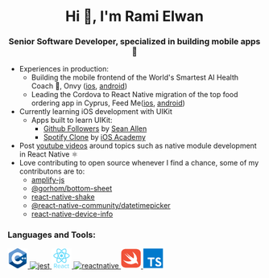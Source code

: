 <h1 align="center">Hi 👋, I'm Rami Elwan</h1>
<h3 align="center">Senior Software Developer, specialized in building mobile apps 📱</h3>


- Experiences in production: 
    - Building the mobile frontend of the World's Smartest AI Health Coach 🤖, Onvy ([ios](https://apps.apple.com/de/app/onvy-ai-health-coach/id1580933137), [android](https://play.google.com/store/apps/details?id=health.onvy&hl=en))
    - Leading the Cordova to React Native migration of the top food ordering app in Cyprus, Feed Me([ios](https://apps.apple.com/us/app/feed-me-cyprus/id1273734194), [android](https://play.google.com/store/apps/details?id=com.mobilon.feedmecyprus&hl=en))
- Currently learning iOS development with UIKit
    - Apps built to learn UIKit: 
        - [Github Followers](https://github.com/itsramiel/Github-Followers-UIKit) by [Sean Allen](https://seanallen.teachable.com/)
        - [Spotify Clone](https://github.com/itsramiel/Spotify-Clone-UIKit) by [iOS Academy](https://iosacademy.io/)
- Post [youtube videos](https://www.youtube.com/@ramielwan48) around topics such as native module development in React Native ⚛︎
- Love contributing to open source whenever I find a chance, some of my contributons are to:
    - [amplify-js](https://github.com/aws-amplify/amplify-js/pull/13536)
    - [@gorhom/bottom-sheet](https://github.com/gorhom/react-native-bottom-sheet/pull/1095)
    - [react-native-shake](https://github.com/Doko-Demo-Doa/react-native-shake/pull/46)
    - [@react-native-community/datetimepicker](https://github.com/react-native-datetimepicker/datetimepicker/pull/785)
    - [react-native-device-info](https://github.com/react-native-device-info/react-native-device-info/pull/1599)



<h3 align="left">Languages and Tools:</h3>
<p align="left"> <a href="https://www.w3schools.com/cpp/" target="_blank" rel="noreferrer"> <img src="https://raw.githubusercontent.com/devicons/devicon/master/icons/cplusplus/cplusplus-original.svg" alt="cplusplus" width="40" height="40"/> </a> <a href="https://jestjs.io" target="_blank" rel="noreferrer"> <img src="https://www.vectorlogo.zone/logos/jestjsio/jestjsio-icon.svg" alt="jest" width="40" height="40"/> </a> <a href="https://reactjs.org/" target="_blank" rel="noreferrer"> <img src="https://raw.githubusercontent.com/devicons/devicon/master/icons/react/react-original-wordmark.svg" alt="react" width="40" height="40"/> </a> <a href="https://reactnative.dev/" target="_blank" rel="noreferrer"> <img src="https://reactnative.dev/img/header_logo.svg" alt="reactnative" width="40" height="40"/> </a> <a href="https://developer.apple.com/swift/" target="_blank" rel="noreferrer"> <img src="https://raw.githubusercontent.com/devicons/devicon/master/icons/swift/swift-original.svg" alt="swift" width="40" height="40"/> </a> <a href="https://www.typescriptlang.org/" target="_blank" rel="noreferrer"> <img src="https://raw.githubusercontent.com/devicons/devicon/master/icons/typescript/typescript-original.svg" alt="typescript" width="40" height="40"/> </a> </p>

